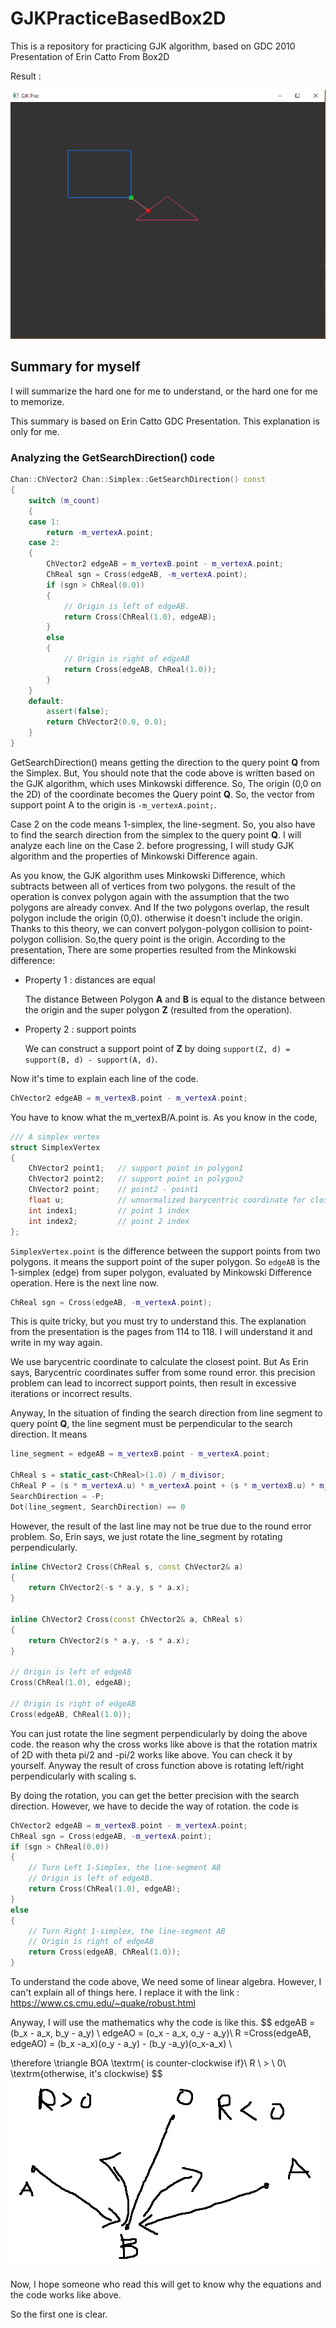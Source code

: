 # GJKPracticeBasedBox2D
This is a repository for practicing GJK algorithm, based on GDC 2010 Presentation of Erin Catto From Box2D



Result : 

![GJKResult](https://github.com/lch32111/GJKPracticeBasedBox2D/blob/master/GJKResult.PNG)



## Summary for myself

I will summarize the hard one for me to understand, or the hard one for me to memorize.

This summary is based on Erin Catto GDC Presentation. This explanation is only for me.



### Analyzing the GetSearchDirection() code

```c++
Chan::ChVector2 Chan::Simplex::GetSearchDirection() const
{
	switch (m_count)
	{
	case 1:
		return -m_vertexA.point;
	case 2:
	{
		ChVector2 edgeAB = m_vertexB.point - m_vertexA.point;
		ChReal sgn = Cross(edgeAB, -m_vertexA.point);
		if (sgn > ChReal(0.0))
		{
			// Origin is left of edgeAB.
			return Cross(ChReal(1.0), edgeAB);
		}
		else
		{
			// Origin is right of edgeAB
			return Cross(edgeAB, ChReal(1.0));
		}
	}
	default:
		assert(false);
		return ChVector2(0.0, 0.0);
	}
}
```

GetSearchDirection() means getting the direction to the query point **Q** from the Simplex.  But, You should note that the code above is written based on the GJK algorithm, which uses Minkowski difference. So, The origin (0,0 on the 2D) of the coordinate becomes the Query point **Q**. So, the vector from support point A to the origin is `-m_vertexA.point;`.

Case 2 on the code means 1-simplex, the line-segment. So, you also have to find the search direction from the simplex to the query point **Q**.  I will analyze each line on the Case 2. before progressing, I will study GJK algorithm and the properties of Minkowski Difference again.

As you know, the GJK algorithm uses Minkowski Difference, which subtracts between all of vertices from two polygons. the result of the operation is convex polygon again with the assumption that the two polygons are already convex. And If the two polygons overlap, the result polygon include the origin (0,0). otherwise it doesn't include the origin. Thanks to this theory, we can convert polygon-polygon collision to point-polygon collision. So,the query point is the origin. According to the presentation, There are some properties resulted from the Minkowski difference:

* Property 1 : distances are equal

  The distance Between Polygon **A** and **B** is equal to the distance between the origin and the super polygon **Z** (resulted from the operation).

* Property 2 : support points

  We can construct a support point of **Z** by doing `support(Z, d) = support(B, d) - support(A, d)`.

Now it's time to explain each line of the code.

```c++
ChVector2 edgeAB = m_vertexB.point - m_vertexA.point;
```

You have to know what the m_vertexB/A.point is. As you know in the code,

```c++
/// A simplex vertex
struct SimplexVertex
{
    ChVector2 point1;	// support point in polygon1
    ChVector2 point2;	// support point in polygon2
    ChVector2 point;	// point2 - point1
    float u;			// unnormalized barycentric coordinate for closest point
    int index1;			// point 1 index
    int index2;			// point 2 index
};
```

`SimplexVertex.point` is the difference between the support points from two polygons. it means the support point of the super polygon. So `edgeAB` is the 1-simplex (edge) from super polygon, evaluated by Minkowski Difference operation. Here is the next line now.

```c++
ChReal sgn = Cross(edgeAB, -m_vertexA.point);
```

This is quite tricky, but you must try to understand this. The explanation from the presentation is the pages from 114 to 118. I will understand it and write in my way again.

We use barycentric coordinate to calculate the closest point. But As Erin says, Barycentric coordinates suffer from some round error. this precision problem can lead to incorrect support points, then result in excessive iterations or incorrect results.

Anyway, In the situation of finding the search direction from line segment to query point **Q**, the line segment must be perpendicular to the search direction. It means 

```c++
line_segment = edgeAB = m_vertexB.point - m_vertexA.point;

ChReal s = static_cast<ChReal>(1.0) / m_divisor;
ChReal P = (s * m_vertexA.u) * m_vertexA.point + (s * m_vertexB.u) * m_vertexB.point;
SearchDirection = -P;
Dot(line_segment, SearchDirection) == 0   
```

However, the result of the last line may not be true due to the round error problem. So, Erin says, we just rotate the line_segment by rotating perpendicularly.

```c++
inline ChVector2 Cross(ChReal s, const ChVector2& a)
{
    return ChVector2(-s * a.y, s * a.x);
}

inline ChVector2 Cross(const ChVector2& a, ChReal s)
{
    return ChVector2(s * a.y, -s * a.x);
}

// Origin is left of edgeAB
Cross(ChReal(1.0), edgeAB);

// Origin is right of edgeAB
Cross(edgeAB, ChReal(1.0));
```

You can just rotate the line segment perpendicularly by doing the above code. the reason why the cross works like above is that the rotation matrix of 2D with theta pi/2 and -pi/2 works like above. You can check it by yourself. Anyway the result of cross function above is rotating left/right perpendicularly with scaling s.

By doing the rotation, you can get the better precision with the search direction. However, we have to decide the way of rotation. the code is

```c++
ChVector2 edgeAB = m_vertexB.point - m_vertexA.point;
ChReal sgn = Cross(edgeAB, -m_vertexA.point);
if (sgn > ChReal(0.0))
{
    // Turn Left 1-Simplex, the line-segment AB
    // Origin is left of edgeAB.
    return Cross(ChReal(1.0), edgeAB);
}
else
{
    // Turn Right 1-simplex, the line-segment AB
    // Origin is right of edgeAB
    return Cross(edgeAB, ChReal(1.0));
}
```

To understand the code above, We need some of linear algebra. However, I can't explain all of things here. I replace it with the link : https://www.cs.cmu.edu/~quake/robust.html

Anyway, I will use the mathematics why the code is like this.
$$
edgeAB = (b_x - a_x, b_y - a_y) \\
edgeAO = (o_x - a_x, o_y - a_y)\\
R =Cross(edgeAB, edgeAO) = (b_x -a_x)(o_y - a_y) - (b_y -a_y)(o_x-a_x) \\

\therefore \triangle  BOA \textrm{ is counter-clockwise if}\ R \ > \ 0\\
\textrm{otherwise, it's clockwise}
$$
![Case2](https://github.com/lch32111/GJKPracticeBasedBox2D/blob/master/Case2.PNG)



Now, I hope someone who read this will get to know why the equations and the code works like above.

So the first one is clear.



